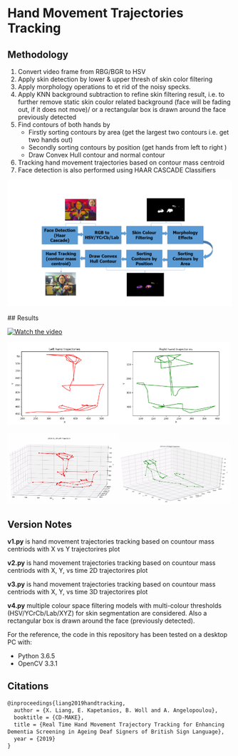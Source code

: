 # Hand Movement Trajectories Tracking
## Methodology
1. Convert video frame from RBG/BGR to HSV 
2. Apply skin detection by lower & upper thresh of skin color filtering
3. Apply morphology operations to et rid of the noisy specks.
4. Apply KNN background subtraction to refine skin filtering result, i.e. to further remove static skin coulor related background (face will be fading out, if it does not move)/ or a rectangular box is drawn around the face previously detected
5. Find contours of both hands by
   - Firstly sorting contours by area  (get the largest two contours i.e. get two hands out)
   - Secondly sorting contours by position (get hands from left to right )
   - Draw Convex Hull contour and normal contour
6. Tracking hand movement trajectories based on contour mass centroid 
7. Face detection is also performed using HAAR CASCADE Classifiers
<p align="center">
<img src="Image/Figure%201.PNG" width="600">
</p>
## Results

[![Watch the video](https://img.youtube.com/vi/nwIRszst49Y/hqdefault.jpg)](https://www.youtube.com/watch?v=nwIRszst49Y&feature=youtu.be&t=2)


<img src="Image/Figure5left.PNG" width="250"><img src="Image/Figure5right.PNG" width="250">

<img src="Image/Figure6left.PNG" width="250"><img src="Image/Figure6right.PNG" width="250">


## Version Notes
**v1.py** is hand movement trajectories tracking based on countour mass centriods with X vs Y trajectorires plot

**v2.py** is hand movement trajectories tracking based on countour mass centriods with X, Y, vs time 2D trajectorires plot

**v3.py** is hand movement trajectories tracking based on countour mass centriods with X, Y, vs time 3D trajectorires plot

**v4.py** multiple colour space filtering models with multi-colour thresholds (HSV/YCrCb/Lab/XYZ) for skin segmentation are considered. Also a rectangular box is drawn around the face (previously detected).

For the reference, the code in this repository has been tested on a desktop PC with:
* Python 3.6.5
* OpenCV 3.3.1
## Citations
```
@inproceedings{liang2019handtracking,
  author = {X. Liang, E. Kapetanios, B. Woll and A. Angelopoulou},
  booktitle = {CD-MAKE},
  title = {Real Time Hand Movement Trajectory Tracking for Enhancing
Dementia Screening in Ageing Deaf Signers of British Sign Language},
  year = {2019}
}
```
